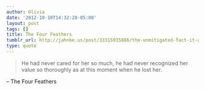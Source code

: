```yaml
---
author: Olivia
date: '2012-10-10T14:32:28-05:00'
layout: post
tags: []
title: The Four Feathers
tumblr_url: http://jahnke.us/post/33315935886/the-unmitigated-fact-it-always-happens-such
type: quote
---
```


> He had never cared for her so much, he had never recognized her value so thoroughly as at this moment when he lost her.

– The Four Feathers
